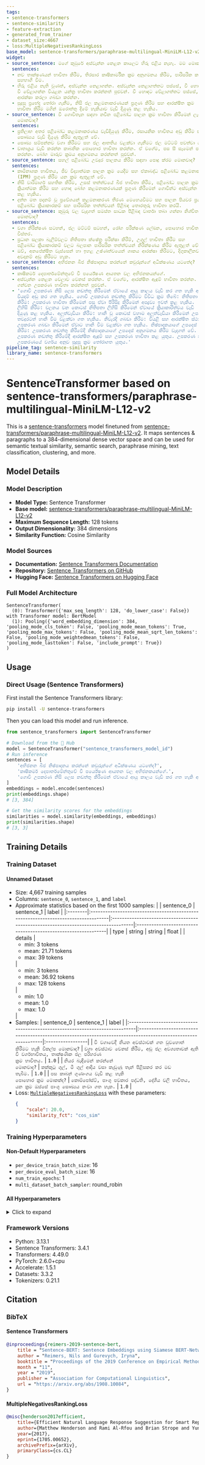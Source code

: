 ```yaml
---
tags:
- sentence-transformers
- sentence-similarity
- feature-extraction
- generated_from_trainer
- dataset_size:4667
- loss:MultipleNegativesRankingLoss
base_model: sentence-transformers/paraphrase-multilingual-MiniLM-L12-v2
widget:
- source_sentence: මගේ කුඹුරේ අස්වැන්න නෙළන කාලෙට හිරු එළිය නැහැ. මම මොකද කරන්න ඕනේ?
  sentences:
  - නව තාක්ෂණයන් භාවිතා කිරීම, තිරසාර කෘෂිකාර්මික ක්‍රම අනුගමනය කිරීම, පාරිසරික කළමනාකරණයට
    සහභාගී වීම.
  - හිරු එළිය නැති වුණත්, අස්වැන්න නෙළාගන්න. අස්වැන්න නෙළාගත්තට පස්සේ, වී හොඳට වේළාගන්න.
    වී වේළාගන්න වියළන යන්ත්‍ර භාවිතා කරන්නත් පුළුවන්. වී හොඳට වේළාගත්තට පස්සේ, පළිබෝධකයන්ගෙන්
    ආරක්ෂා කරලා ගබඩා කරන්න.
  - සුදුසු ප්‍රභේද තෝරා ගැනීම, නිසි ජල කළමනාකරණයක් ප්‍රගුණ කිරීම සහ ආරක්ෂිත ක්‍රම
    භාවිතා කිරීම මගින් ඔරොත්තු දීමේ හැකියාව වැඩි දියුණු කළ හැකිය.
- source_sentence: වී ගොවිතැන සඳහා නවීන පළිබෝධ පාලන ක්‍රම භාවිතා කිරීමෙන් ලැබෙන ප්‍රයෝජන
    මොනවාද?
  sentences:
  - ප්‍රතිලාභ අතර පළිබෝධ කළමනාකරණය වැඩිදියුණු කිරීම, රසායනික භාවිතය අඩු කිරීම සහ බෝග
    සෞඛ්‍යය වැඩි දියුණු කිරීම ඇතුළත් වේ.
  - සෞඛ්‍ය සම්පන්නව වගා කිරීමට සහ ජල ආතතිය වළක්වා ගැනීමට ජල මට්ටම් පවත්වා ගත යුතුය.
  - වාතාශ්‍රය වැඩි කරන්න කාබනික පොහොර භාවිතා කරන්න. ඒ වගේම, පස සී සෑමෙන් පස් ලිහිල්
    කරන්න. බෝග මාරුව ක්‍රමය අනුගමනය කරන්නත් පුළුවන්.
- source_sentence: සහල් පළිබෝධ උවදුර පාලනය කිරීම සඳහා පොදු ක්රම මොනවාද?
  sentences:
  - කෘමිනාශක භාවිතය, ජීව විද්‍යාත්මක පාලන ක්‍රම යෙදීම සහ ඒකාබද්ධ පළිබෝධ කළමනාකරණය
    (IPM) ප්‍රගුණ කිරීම යන ක්‍රම ඇතුළත් වේ.
  - නිසි වාරිමාර්ග සහතික කිරීම, උසස් තත්ත්වයේ බීජ භාවිතා කිරීම, පළිබෝධ පාලන ක්‍රම
    ක්‍රියාත්මක කිරීම සහ හොඳ බෝග කළමනාකරණයක් ප්‍රගුණ කිරීමෙන් ගොවීන්ට අස්වැන්න ප්‍රශස්ත
    කළ හැකිය.
  - දත්ත මත පදනම් වූ ප්‍රවේශයන් කළමනාකරණ තීරණ මෙහෙයවීමට සහ පාලන පියවර ප්‍රශස්ත කිරීමට
    පළිබෝධ ක්‍රියාකාරකම් සහ පාරිසරික තත්ත්වයන් පිළිබඳ තොරතුරු භාවිතා කරයි.
- source_sentence: කුඹුරු වල වැදගත් සමස්ත සාධක පිළිබඳ වාර්තා තබා ගන්නා නිශ්චිත ක්‍රම
    මොනවාද?
  sentences:
  - වගා නිරීක්ෂණ සටහන්, ජල මට්ටම් සටහන්, රෝග පරීක්ෂණ ලේඛන, පොහොර භාවිතා සටහන්, වෙළෙඳපොළ
    විස්තර.
  - ප්‍රධාන සලකා බැලීම්වලට නිතිපතා ක්ෂේත්‍ර පරීක්ෂා කිරීම්, උගුල් භාවිතා කිරීම සහ
    පළිබෝධ ක්‍රියාකාරකම් වලට බලපාන පාරිසරික තත්ත්වයන් නිරීක්ෂණය කිරීම ඇතුළත් වේ.
  - ඔව්, අනපේක්ෂිත වැස්සෙන් හා ඉහළ උෂ්ණත්වයෙන් ශාකය ආරක්ෂා කිරීමට, දිගුකාලීනව රෝග
    අවදානම් අඩු කිරීමට හැක.
- source_sentence: අභිජනන බීජ නිෂ්පාදනය කරන්නේ කවුරුන්ගේ අධීක්ෂණය යටතේද?
  sentences:
  - කෘෂිකර්ම දෙපාර්තමේන්තුවේ වී පර්යේෂණ ආයතන වල අභිජනකයන්ගේ.
  - අස්වැන්න නෙළන වෙලාව වෙනස් කරන්න. ඒ වගේම, ආරක්ෂිත ඇඳුම් භාවිතා කරන්න. සර්පයන් බිය
    ගන්වන උපකරණ භාවිතා කරන්නත් පුළුවන්.
  - 'ගොවි උපකරණ නිසි ලෙස නඩත්තු කිරීමෙන් ඒවායේ ආයු කාලය වැඩි කර ගත හැකි අතර, අලුත්වැඩියා
    වියදම් අඩු කර ගත හැකිය. ගොවි උපකරණ නඩත්තු කිරීමට විවිධ ක්‍රම තිබේ: නිතිපතා පිරිසිදු
    කිරීම: උපකරණ භාවිතා කිරීමෙන් පසු ඒවා පිරිසිදු කිරීමෙන් අපද්‍රව්‍ය ඉවත් කළ හැකිය.
    ලිහිසි කිරීම: චලනය වන කොටස් නිතිපතා ලිහිසි කිරීමෙන් ඒවායේ ක්‍රියාකාරිත්වය වැඩි
    දියුණු කළ හැකිය. අලුත්වැඩියා කිරීම: හානි වූ කොටස් වහාම අලුත්වැඩියා කිරීමෙන් උපකරණවලට
    තවදුරටත් හානි වීම වළක්වා ගත හැකිය. නිවැරදි ගබඩා කිරීම: වියළි සහ ආරක්ෂිත ස්ථානයක
    උපකරණ ගබඩා කිරීමෙන් ඒවාට හානි වීම වළක්වා ගත හැකිය. නිෂ්පාදකයාගේ උපදෙස් අනුගමනය
    කිරීම: උපකරණ නඩත්තු කිරීමේදී නිෂ්පාදකයාගේ උපදෙස් අනුගමනය කිරීම වැදගත් වේ. ගොවි
    උපකරණ නඩත්තු කිරීමේදී ආරක්ෂිත ඇඳුම් සහ උපකරණ භාවිතා කළ යුතුය. උපකරණ නඩත්තු කිරීමේදී
    උපකරණයේ වර්ගය අනුව සුදුසු ක්‍රම තෝරාගත යුතුය.'
pipeline_tag: sentence-similarity
library_name: sentence-transformers
---
```


# SentenceTransformer based on sentence-transformers/paraphrase-multilingual-MiniLM-L12-v2

This is a [sentence-transformers](https://www.SBERT.net) model finetuned from [sentence-transformers/paraphrase-multilingual-MiniLM-L12-v2](https://huggingface.co/sentence-transformers/paraphrase-multilingual-MiniLM-L12-v2). It maps sentences & paragraphs to a 384-dimensional dense vector space and can be used for semantic textual similarity, semantic search, paraphrase mining, text classification, clustering, and more.

## Model Details

### Model Description
- **Model Type:** Sentence Transformer
- **Base model:** [sentence-transformers/paraphrase-multilingual-MiniLM-L12-v2](https://huggingface.co/sentence-transformers/paraphrase-multilingual-MiniLM-L12-v2) <!-- at revision 86741b4e3f5cb7765a600d3a3d55a0f6a6cb443d -->
- **Maximum Sequence Length:** 128 tokens
- **Output Dimensionality:** 384 dimensions
- **Similarity Function:** Cosine Similarity
<!-- - **Training Dataset:** Unknown -->
<!-- - **Language:** Unknown -->
<!-- - **License:** Unknown -->

### Model Sources

- **Documentation:** [Sentence Transformers Documentation](https://sbert.net)
- **Repository:** [Sentence Transformers on GitHub](https://github.com/UKPLab/sentence-transformers)
- **Hugging Face:** [Sentence Transformers on Hugging Face](https://huggingface.co/models?library=sentence-transformers)

### Full Model Architecture

```
SentenceTransformer(
  (0): Transformer({'max_seq_length': 128, 'do_lower_case': False}) with Transformer model: BertModel 
  (1): Pooling({'word_embedding_dimension': 384, 'pooling_mode_cls_token': False, 'pooling_mode_mean_tokens': True, 'pooling_mode_max_tokens': False, 'pooling_mode_mean_sqrt_len_tokens': False, 'pooling_mode_weightedmean_tokens': False, 'pooling_mode_lasttoken': False, 'include_prompt': True})
)
```

## Usage

### Direct Usage (Sentence Transformers)

First install the Sentence Transformers library:

```bash
pip install -U sentence-transformers
```

Then you can load this model and run inference.
```python
from sentence_transformers import SentenceTransformer

# Download from the 🤗 Hub
model = SentenceTransformer("sentence_transformers_model_id")
# Run inference
sentences = [
    'අභිජනන බීජ නිෂ්පාදනය කරන්නේ කවුරුන්ගේ අධීක්ෂණය යටතේද?',
    'කෘෂිකර්ම දෙපාර්තමේන්තුවේ වී පර්යේෂණ ආයතන වල අභිජනකයන්ගේ.',
    'ගොවි උපකරණ නිසි ලෙස නඩත්තු කිරීමෙන් ඒවායේ ආයු කාලය වැඩි කර ගත හැකි අතර, අලුත්වැඩියා වියදම් අඩු කර ගත හැකිය. ගොවි උපකරණ නඩත්තු කිරීමට විවිධ ක්\u200dරම තිබේ: නිතිපතා පිරිසිදු කිරීම: උපකරණ භාවිතා කිරීමෙන් පසු ඒවා පිරිසිදු කිරීමෙන් අපද්\u200dරව්\u200dය ඉවත් කළ හැකිය. ලිහිසි කිරීම: චලනය වන කොටස් නිතිපතා ලිහිසි කිරීමෙන් ඒවායේ ක්\u200dරියාකාරිත්වය වැඩි දියුණු කළ හැකිය. අලුත්වැඩියා කිරීම: හානි වූ කොටස් වහාම අලුත්වැඩියා කිරීමෙන් උපකරණවලට තවදුරටත් හානි වීම වළක්වා ගත හැකිය. නිවැරදි ගබඩා කිරීම: වියළි සහ ආරක්ෂිත ස්ථානයක උපකරණ ගබඩා කිරීමෙන් ඒවාට හානි වීම වළක්වා ගත හැකිය. නිෂ්පාදකයාගේ උපදෙස් අනුගමනය කිරීම: උපකරණ නඩත්තු කිරීමේදී නිෂ්පාදකයාගේ උපදෙස් අනුගමනය කිරීම වැදගත් වේ. ගොවි උපකරණ නඩත්තු කිරීමේදී ආරක්ෂිත ඇඳුම් සහ උපකරණ භාවිතා කළ යුතුය. උපකරණ නඩත්තු කිරීමේදී උපකරණයේ වර්ගය අනුව සුදුසු ක්\u200dරම තෝරාගත යුතුය.',
]
embeddings = model.encode(sentences)
print(embeddings.shape)
# [3, 384]

# Get the similarity scores for the embeddings
similarities = model.similarity(embeddings, embeddings)
print(similarities.shape)
# [3, 3]
```

<!--
### Direct Usage (Transformers)

<details><summary>Click to see the direct usage in Transformers</summary>

</details>
-->

<!--
### Downstream Usage (Sentence Transformers)

You can finetune this model on your own dataset.

<details><summary>Click to expand</summary>

</details>
-->

<!--
### Out-of-Scope Use

*List how the model may foreseeably be misused and address what users ought not to do with the model.*
-->

<!--
## Bias, Risks and Limitations

*What are the known or foreseeable issues stemming from this model? You could also flag here known failure cases or weaknesses of the model.*
-->

<!--
### Recommendations

*What are recommendations with respect to the foreseeable issues? For example, filtering explicit content.*
-->

## Training Details

### Training Dataset

#### Unnamed Dataset

* Size: 4,667 training samples
* Columns: <code>sentence_0</code>, <code>sentence_1</code>, and <code>label</code>
* Approximate statistics based on the first 1000 samples:
  |         | sentence_0                                                                        | sentence_1                                                                         | label                                                         |
  |:--------|:----------------------------------------------------------------------------------|:-----------------------------------------------------------------------------------|:--------------------------------------------------------------|
  | type    | string                                                                            | string                                                                             | float                                                         |
  | details | <ul><li>min: 3 tokens</li><li>mean: 21.71 tokens</li><li>max: 39 tokens</li></ul> | <ul><li>min: 3 tokens</li><li>mean: 36.92 tokens</li><li>max: 128 tokens</li></ul> | <ul><li>min: 1.0</li><li>mean: 1.0</li><li>max: 1.0</li></ul> |
* Samples:
  | sentence_0                                                                   | sentence_1                                                                                                   | label            |
  |:-----------------------------------------------------------------------------|:-------------------------------------------------------------------------------------------------------------|:-----------------|
  | <code>වී වගාවෙදී නියත අවස්ථාවක් ගත වුවහොත් කිරීමට හැකි විකල්ප මොනවාද?</code> | <code>වගා අවස්ථාව වෙනස් කිරීම, අඩු ජල අවශ්‍යතාවක් ඇති වී වර්ගභාවිතය, තාක්ෂණික ජල පරිහරණ ක්‍රම භාවිතය.</code> | <code>1.0</code> |
  | <code>නියර බැඳීමෙන් කරන්නේ මොනවාද?</code>                                    | <code>කක්කුටු ගුල්, මී ගුල් ආදිය වසා කැඩුණු තැන් පිළිසකර කර මඩ තැබීම.</code>                                 | <code>1.0</code> |
  | <code>පස කාබන් ගුණාංගය වැඩි කළ හැකි පොහොර ක්‍රම මොකක්ද?</code>               | <code>කොම්පෝස්ට්, පාංශු පවකාර පද්ධති, දේශීය වලි භාවිතය, යන ක්‍රම ඔස්සේ පාංශු සෞඛ්‍යය නංවා ගත හැක.</code>     | <code>1.0</code> |
* Loss: [<code>MultipleNegativesRankingLoss</code>](https://sbert.net/docs/package_reference/sentence_transformer/losses.html#multiplenegativesrankingloss) with these parameters:
  ```json
  {
      "scale": 20.0,
      "similarity_fct": "cos_sim"
  }
  ```

### Training Hyperparameters
#### Non-Default Hyperparameters

- `per_device_train_batch_size`: 16
- `per_device_eval_batch_size`: 16
- `num_train_epochs`: 1
- `multi_dataset_batch_sampler`: round_robin

#### All Hyperparameters
<details><summary>Click to expand</summary>

- `overwrite_output_dir`: False
- `do_predict`: False
- `eval_strategy`: no
- `prediction_loss_only`: True
- `per_device_train_batch_size`: 16
- `per_device_eval_batch_size`: 16
- `per_gpu_train_batch_size`: None
- `per_gpu_eval_batch_size`: None
- `gradient_accumulation_steps`: 1
- `eval_accumulation_steps`: None
- `torch_empty_cache_steps`: None
- `learning_rate`: 5e-05
- `weight_decay`: 0.0
- `adam_beta1`: 0.9
- `adam_beta2`: 0.999
- `adam_epsilon`: 1e-08
- `max_grad_norm`: 1
- `num_train_epochs`: 1
- `max_steps`: -1
- `lr_scheduler_type`: linear
- `lr_scheduler_kwargs`: {}
- `warmup_ratio`: 0.0
- `warmup_steps`: 0
- `log_level`: passive
- `log_level_replica`: warning
- `log_on_each_node`: True
- `logging_nan_inf_filter`: True
- `save_safetensors`: True
- `save_on_each_node`: False
- `save_only_model`: False
- `restore_callback_states_from_checkpoint`: False
- `no_cuda`: False
- `use_cpu`: False
- `use_mps_device`: False
- `seed`: 42
- `data_seed`: None
- `jit_mode_eval`: False
- `use_ipex`: False
- `bf16`: False
- `fp16`: False
- `fp16_opt_level`: O1
- `half_precision_backend`: auto
- `bf16_full_eval`: False
- `fp16_full_eval`: False
- `tf32`: None
- `local_rank`: 0
- `ddp_backend`: None
- `tpu_num_cores`: None
- `tpu_metrics_debug`: False
- `debug`: []
- `dataloader_drop_last`: False
- `dataloader_num_workers`: 0
- `dataloader_prefetch_factor`: None
- `past_index`: -1
- `disable_tqdm`: False
- `remove_unused_columns`: True
- `label_names`: None
- `load_best_model_at_end`: False
- `ignore_data_skip`: False
- `fsdp`: []
- `fsdp_min_num_params`: 0
- `fsdp_config`: {'min_num_params': 0, 'xla': False, 'xla_fsdp_v2': False, 'xla_fsdp_grad_ckpt': False}
- `fsdp_transformer_layer_cls_to_wrap`: None
- `accelerator_config`: {'split_batches': False, 'dispatch_batches': None, 'even_batches': True, 'use_seedable_sampler': True, 'non_blocking': False, 'gradient_accumulation_kwargs': None}
- `deepspeed`: None
- `label_smoothing_factor`: 0.0
- `optim`: adamw_torch
- `optim_args`: None
- `adafactor`: False
- `group_by_length`: False
- `length_column_name`: length
- `ddp_find_unused_parameters`: None
- `ddp_bucket_cap_mb`: None
- `ddp_broadcast_buffers`: False
- `dataloader_pin_memory`: True
- `dataloader_persistent_workers`: False
- `skip_memory_metrics`: True
- `use_legacy_prediction_loop`: False
- `push_to_hub`: False
- `resume_from_checkpoint`: None
- `hub_model_id`: None
- `hub_strategy`: every_save
- `hub_private_repo`: None
- `hub_always_push`: False
- `gradient_checkpointing`: False
- `gradient_checkpointing_kwargs`: None
- `include_inputs_for_metrics`: False
- `include_for_metrics`: []
- `eval_do_concat_batches`: True
- `fp16_backend`: auto
- `push_to_hub_model_id`: None
- `push_to_hub_organization`: None
- `mp_parameters`: 
- `auto_find_batch_size`: False
- `full_determinism`: False
- `torchdynamo`: None
- `ray_scope`: last
- `ddp_timeout`: 1800
- `torch_compile`: False
- `torch_compile_backend`: None
- `torch_compile_mode`: None
- `dispatch_batches`: None
- `split_batches`: None
- `include_tokens_per_second`: False
- `include_num_input_tokens_seen`: False
- `neftune_noise_alpha`: None
- `optim_target_modules`: None
- `batch_eval_metrics`: False
- `eval_on_start`: False
- `use_liger_kernel`: False
- `eval_use_gather_object`: False
- `average_tokens_across_devices`: False
- `prompts`: None
- `batch_sampler`: batch_sampler
- `multi_dataset_batch_sampler`: round_robin

</details>

### Framework Versions
- Python: 3.13.1
- Sentence Transformers: 3.4.1
- Transformers: 4.49.0
- PyTorch: 2.6.0+cpu
- Accelerate: 1.5.1
- Datasets: 3.3.2
- Tokenizers: 0.21.1

## Citation

### BibTeX

#### Sentence Transformers
```bibtex
@inproceedings{reimers-2019-sentence-bert,
    title = "Sentence-BERT: Sentence Embeddings using Siamese BERT-Networks",
    author = "Reimers, Nils and Gurevych, Iryna",
    booktitle = "Proceedings of the 2019 Conference on Empirical Methods in Natural Language Processing",
    month = "11",
    year = "2019",
    publisher = "Association for Computational Linguistics",
    url = "https://arxiv.org/abs/1908.10084",
}
```

#### MultipleNegativesRankingLoss
```bibtex
@misc{henderson2017efficient,
    title={Efficient Natural Language Response Suggestion for Smart Reply},
    author={Matthew Henderson and Rami Al-Rfou and Brian Strope and Yun-hsuan Sung and Laszlo Lukacs and Ruiqi Guo and Sanjiv Kumar and Balint Miklos and Ray Kurzweil},
    year={2017},
    eprint={1705.00652},
    archivePrefix={arXiv},
    primaryClass={cs.CL}
}
```

<!--
## Glossary

*Clearly define terms in order to be accessible across audiences.*
-->

<!--
## Model Card Authors

*Lists the people who create the model card, providing recognition and accountability for the detailed work that goes into its construction.*
-->

<!--
## Model Card Contact

*Provides a way for people who have updates to the Model Card, suggestions, or questions, to contact the Model Card authors.*
-->
